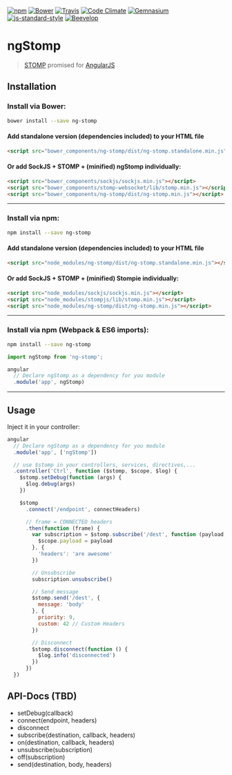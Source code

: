 [![npm](https://img.shields.io/npm/v/ng-stomp.svg?style=flat-square)](https://www.npmjs.com/package/ng-stomp)
[![Bower](https://img.shields.io/bower/v/ng-stomp.svg?style=flat-square)](#bower)
[![Travis](https://img.shields.io/travis/beevelop/ng-stomp.svg?style=flat-square)](https://travis-ci.org/beevelop/ng-stomp)
[![Code Climate](https://img.shields.io/codeclimate/github/beevelop/ng-stomp.svg?style=flat-square)](https://codeclimate.com/github/beevelop/ng-stomp)
[![Gemnasium](https://img.shields.io/gemnasium/beevelop/ng-stomp.svg?style=flat-square)](https://gemnasium.com/beevelop/ng-stomp)
[![js-standard-style](https://img.shields.io/badge/code%20style-standard-brightgreen.svg?style=flat-square)](http://standardjs.com/)
[![Beevelop](https://links.beevelop.com/honey-badge)](https://beevelop.com)

# ngStomp

> [STOMP](http://jmesnil.net/stomp-websocket/doc/) promised for [AngularJS](https://angularjs.org)

## Installation

### Install via Bower:
```bash
bower install --save ng-stomp
```

#### Add standalone version (dependencies included) to your HTML file
```html
<script src="bower_components/ng-stomp/dist/ng-stomp.standalone.min.js"></script>
```

#### Or add SockJS + STOMP + (minified) ngStomp individually:
```html
<script src="bower_components/sockjs/sockjs.min.js"></script>
<script src="bower_components/stomp-websocket/lib/stomp.min.js"></script>
<script src="bower_components/ng-stomp/dist/ng-stomp.min.js"></script>
```
----

### Install via npm:
```bash
npm install --save ng-stomp
```

#### Add standalone version (dependencies included) to your HTML file
```html
<script src="node_modules/ng-stomp/dist/ng-stomp.standalone.min.js"></script>
```

#### Or add SockJS + STOMP + (minified) Stompie individually:
```html
<script src="node_modules/sockjs/sockjs.min.js"></script>
<script src="node_modules/stompjs/lib/stomp.min.js"></script>
<script src="node_modules/ng-stomp/dist/ng-stomp.min.js"></script>
```
----

### Install via npm (Webpack & ES6 imports):
```bash
npm install --save ng-stomp
```
```js
import ngStomp from 'ng-stomp';

angular
  // Declare ngStomp as a dependency for you module
  .module('app', ngStomp)
```
----

## Usage
Inject it in your controller:
```js
angular
  // Declare ngStomp as a dependency for you module
  .module('app', ['ngStomp'])

  // use $stomp in your controllers, services, directives,...
  .controller('Ctrl', function ($stomp, $scope, $log) {
    $stomp.setDebug(function (args) {
      $log.debug(args)
    })

    $stomp
      .connect('/endpoint', connectHeaders)

      // frame = CONNECTED headers
      .then(function (frame) {
        var subscription = $stomp.subscribe('/dest', function (payload, headers, res) {
          $scope.payload = payload
        }, {
          'headers': 'are awesome'
        })

        // Unsubscribe
        subscription.unsubscribe()

        // Send message
        $stomp.send('/dest', {
          message: 'body'
        }, {
          priority: 9,
          custom: 42 // Custom Headers
        })

        // Disconnect
        $stomp.disconnect(function () {
          $log.info('disconnected')
        })
      })
  })
```

## API-Docs (TBD)
- setDebug(callback)
- connect(endpoint, headers)
- disconnect
- subscribe(destination, callback, headers)
- on(destination, callback, headers)
- unsubscribe(subscription)
- off(subscription)
- send(destination, body, headers)
